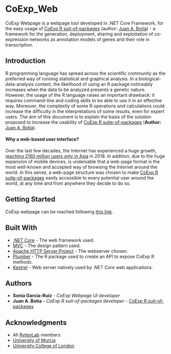 # CoExp_Web
CoExp Webpage is a webpage tool developed in .NET Core Framework, for the easy usage of [CoExp R suit-of-packages](https://github.com/juanbot/CoExpNets) (author: [Juan A. Botía](https://github.com/juanbot/)) - a framework for the generation, deployment, sharing and exploitation of co-expression networks as annotation models of genes and their role in transcription. 


## Introduction
R programming language has spread across the scientific community as the preferred way of running statistical and graphical analysis. In a biological-data-analysis context, the likelihood of using an R package noticeably increases when the data to be analyzed presents a genetic nature. However, the usage of the R language raises an important drawback: it requires command-line and coding skills to be able to use it in an effective way. Moreover, the complexity of some R operations and calculations could increase the difficulty in the interpretations of some results, even for expert users. The aim of this document is to explain the basis of the solution proposed to increase the usability of [CoExp R suite-of-packages](https://github.com/juanbot/CoExpNets) (**Author:** [Juan A. Botía](https://github.com/juanbot)).


#### Why a web-based user interface?
Over the last few decades, the Internet has experienced a huge growth, [reaching 2160 million users only in Asia](www.internetworldstats.com/stats.htm) in 2018. In addition, due to the huge expansion of mobile devices, is undeniable that a web-page format is the most well-known and accepted way of browsing the Internet around the world. In this sense, a web-page structure was chosen to make [CoExp R suite-of-packages](https://github.com/juanbot/CoExpNets) easily accessible to every potential user around the world, at any time and from anywhere they decide to do so.


## Getting Started

CoExp webpage can be reached following [this link](https://snca.atica.um.es/coexp/Run/Catalog/).

## Built With

* [.NET Core](https://dotnet.microsoft.com) - The web framework used.
* [MVC](https://dotnet.microsoft.com/apps/aspnet/mvc) - The design pattern used.
* [Apache HTTP Server Project](http://httpd.apache.org/) - The webserver chosen.
* [Plumber](https://www.rplumber.io/) - The R package used to create an API to expose CoExp R methods.
* [Kestrel](https://docs.microsoft.com/en-us/aspnet/core/fundamentals/servers/kestrel?view=aspnetcore-3.0) - Web server natively used by .NET Core web applications.


## Authors

* **Sonia García-Ruiz** - *CoExp Webpage UI developer*
* **Juan A. Botía** - *CoExp R suit-of-packages developer* - [CoExp R suit-of-packages](https://github.com/juanbot/CoExpNets)

## Acknowledgments

* All [RytenLab](https://snca.atica.um.es/) members
* [University of Murcia](https://www.um.es/)
* [University College of London](https://www.ucl.ac.uk/)
